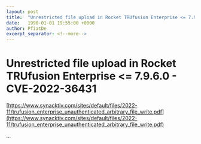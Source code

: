 ```yaml
---
layout: post
title:  "Unrestricted file upload in Rocket TRUfusion Enterprise <= 7.9.6.0 - CVE-2022-36431"
date:   1990-01-01 19:55:00 +0000
author: PfiatDe
excerpt_separator: <!--more-->
---
```


# Unrestricted file upload in Rocket TRUfusion Enterprise <= 7.9.6.0 - CVE-2022-36431
[https://www.synacktiv.com/sites/default/files/2022-11/trufusion_enterprise_unauthenticated_arbitrary_file_write.pdf](https://www.synacktiv.com/sites/default/files/2022-11/trufusion_enterprise_unauthenticated_arbitrary_file_write.pdf)

...
<!--more-->
